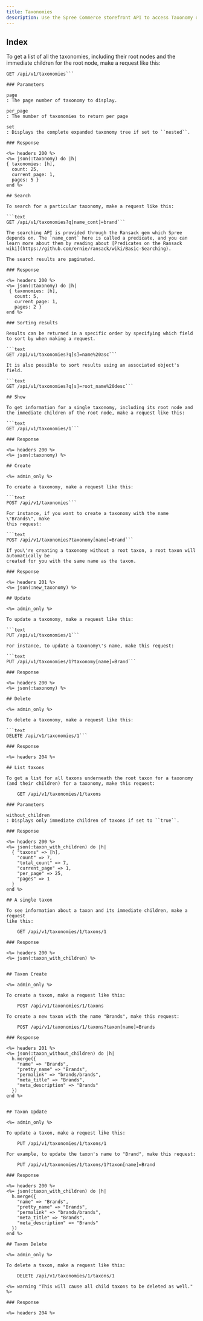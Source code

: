 ```yaml
---
title: Taxonomies
description: Use the Spree Commerce storefront API to access Taxonomy data.
---
```


## Index

To get a list of all the taxonomies, including their root nodes and the
immediate children for the root node, make a request like this:

```text
GET /api/v1/taxonomies```

### Parameters

page
: The page number of taxonomy to display.

per_page
: The number of taxonomies to return per page

set
: Displays the complete expanded taxonomy tree if set to ``nested``.

### Response

<%= headers 200 %>
<%= json(:taxonomy) do |h|
{ taxonomies: [h],
  count: 25,
  current_page: 1,
  pages: 5 }
end %>

## Search

To search for a particular taxonomy, make a request like this:

```text
GET /api/v1/taxonomies?q[name_cont]=brand```

The searching API is provided through the Ransack gem which Spree depends on. The `name_cont` here is called a predicate, and you can learn more about them by reading about [Predicates on the Ransack wiki](https://github.com/ernie/ransack/wiki/Basic-Searching).

The search results are paginated.

### Response

<%= headers 200 %>
<%= json(:taxonomy) do |h|
 { taxonomies: [h],
   count: 5,
   current_page: 1,
   pages: 2 }
end %>

### Sorting results

Results can be returned in a specific order by specifying which field to sort by when making a request.

```text
GET /api/v1/taxonomies?q[s]=name%20asc```

It is also possible to sort results using an associated object's field.

```text
GET /api/v1/taxonomies?q[s]=root_name%20desc```

## Show

To get information for a single taxonomy, including its root node and the immediate children of the root node, make a request like this:

```text
GET /api/v1/taxonomies/1```

### Response

<%= headers 200 %>
<%= json(:taxonomy) %>

## Create

<%= admin_only %>

To create a taxonomy, make a request like this:

```text
POST /api/v1/taxonomies```

For instance, if you want to create a taxonomy with the name \"Brands\", make
this request:

```text
POST /api/v1/taxonomies?taxonomy[name]=Brand```

If you\'re creating a taxonomy without a root taxon, a root taxon will automatically be
created for you with the same name as the taxon.

### Response

<%= headers 201 %>
<%= json(:new_taxonomy) %>

## Update

<%= admin_only %>

To update a taxonomy, make a request like this:

```text
PUT /api/v1/taxonomies/1```

For instance, to update a taxonomy\'s name, make this request:

```text
PUT /api/v1/taxonomies/1?taxonomy[name]=Brand```

### Response

<%= headers 200 %>
<%= json(:taxonomy) %>

## Delete

<%= admin_only %>

To delete a taxonomy, make a request like this:

```text
DELETE /api/v1/taxonomies/1```

### Response

<%= headers 204 %>

## List taxons

To get a list for all taxons underneath the root taxon for a taxonomy (and their children) for a taxonomy, make this request:

    GET /api/v1/taxonomies/1/taxons

### Parameters

without_children
: Displays only immediate children of taxons if set to ``true``.

### Response

<%= headers 200 %>
<%= json(:taxon_with_children) do |h|
  { "taxons" => [h],
    "count" => 7,
    "total_count" => 7,
    "current_page" => 1,
    "per_page" => 25,
    "pages" => 1
  }
end %>

## A single taxon

To see information about a taxon and its immediate children, make a request
like this:

    GET /api/v1/taxonomies/1/taxons/1

### Response

<%= headers 200 %>
<%= json(:taxon_with_children) %>


## Taxon Create

<%= admin_only %>

To create a taxon, make a request like this:

    POST /api/v1/taxonomies/1/taxons

To create a new taxon with the name "Brands", make this request:

    POST /api/v1/taxonomies/1/taxons?taxon[name]=Brands

### Response

<%= headers 201 %>
<%= json(:taxon_without_children) do |h|
  h.merge({
    "name" => "Brands",
    "pretty_name" => "Brands",
    "permalink" => "brands/brands",
    "meta_title" => "Brands",
    "meta_description" => "Brands"
  })
end %>


## Taxon Update

<%= admin_only %>

To update a taxon, make a request like this:

    PUT /api/v1/taxonomies/1/taxons/1

For example, to update the taxon's name to "Brand", make this request:

    PUT /api/v1/taxonomies/1/taxons/1?taxon[name]=Brand

### Response

<%= headers 200 %>
<%= json(:taxon_with_children) do |h|
  h.merge({
    "name" => "Brands",
    "pretty_name" => "Brands",
    "permalink" => "brands/brands",
    "meta_title" => "Brands",
    "meta_description" => "Brands"
  })
end %>

## Taxon Delete

<%= admin_only %>

To delete a taxon, make a request like this:

    DELETE /api/v1/taxonomies/1/taxons/1

<%= warning "This will cause all child taxons to be deleted as well." %>

### Response

<%= headers 204 %>
